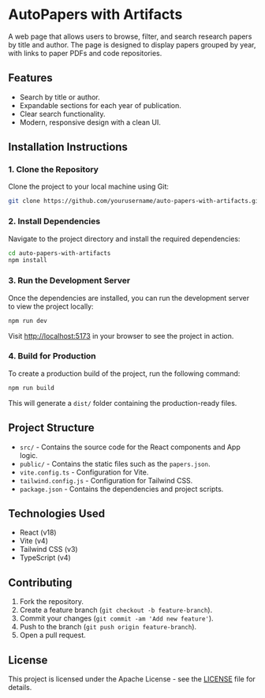 
# AutoPapers with Artifacts

A web page that allows users to browse, filter, and search research papers by title and author. The page is designed to display papers grouped by year, with links to paper PDFs and code repositories.

## Features
- Search by title or author.
- Expandable sections for each year of publication.
- Clear search functionality.
- Modern, responsive design with a clean UI.

## Installation Instructions

### 1. Clone the Repository
Clone the project to your local machine using Git:

```bash
git clone https://github.com/yourusername/auto-papers-with-artifacts.git
```

### 2. Install Dependencies
Navigate to the project directory and install the required dependencies:

```bash
cd auto-papers-with-artifacts
npm install
```

### 3. Run the Development Server
Once the dependencies are installed, you can run the development server to view the project locally:

```bash
npm run dev
```

Visit [http://localhost:5173](http://localhost:5173) in your browser to see the project in action.

### 4. Build for Production
To create a production build of the project, run the following command:

```bash
npm run build
```

This will generate a `dist/` folder containing the production-ready files.

## Project Structure

- `src/` - Contains the source code for the React components and App logic.
- `public/` - Contains the static files such as the `papers.json`.
- `vite.config.ts` - Configuration for Vite.
- `tailwind.config.js` - Configuration for Tailwind CSS.
- `package.json` - Contains the dependencies and project scripts.

## Technologies Used
- React (v18)
- Vite (v4)
- Tailwind CSS (v3)
- TypeScript (v4)

## Contributing

1. Fork the repository.
2. Create a feature branch (`git checkout -b feature-branch`).
3. Commit your changes (`git commit -am 'Add new feature'`).
4. Push to the branch (`git push origin feature-branch`).
5. Open a pull request.

## License

This project is licensed under the Apache License - see the [LICENSE](LICENSE) file for details.